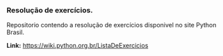 ### Resolução de exercícios. <img src="https://github.com/user-attachments/assets/d258a4e2-6a1f-4e41-8505-5c6e8d91e56b" width="10" />

Repositorio contendo a resolução de exercícios disponivel no site Python Brasil.

**Link:** https://wiki.python.org.br/ListaDeExercicios  
